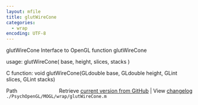 ```yaml
---
layout: mfile
title: glutWireCone
categories:
  - wrap
encoding: UTF-8
---
```


glutWireCone  Interface to OpenGL function glutWireCone

usage:  glutWireCone( base, height, slices, stacks )

C function:  void glutWireCone(GLdouble base, GLdouble height, GLint slices, GLint stacks)


<div class="code_header" style="text-align:right;">
  <span style="float:left;">Path&nbsp;&nbsp;</span> <span class="counter">Retrieve <a href=
  "https://raw.github.com/Psychtoolbox-3/Psychtoolbox-3/beta/./PsychOpenGL/MOGL/wrap/glutWireCone.m">current version from GitHub</a> | View <a href=
  "https://github.com/Psychtoolbox-3/Psychtoolbox-3/commits/beta/./PsychOpenGL/MOGL/wrap/glutWireCone.m">changelog</a></span>
</div>
<div class="code">
  <code>./PsychOpenGL/MOGL/wrap/glutWireCone.m</code>
</div>
